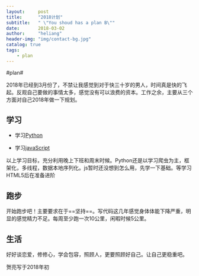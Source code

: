 ```yaml
---
layout:     post
title:      "2018计划"
subtitle:   " \"You shoud has a plan B\""
date:       2018-03-02 
author:     "heliang"
header-img: "img/contact-bg.jpg"
catalog: true
tags:
    - plan
---
```


\#plan\#

2018年已经到3月份了，不禁让我感觉到对于快三十岁的男人，时间真是快的飞起。反观自己要做的事情太多，感觉没有可以浪费的资本。工作之余，主要从三个方面对自己2018年做一下规划。


##  学习
- 学习[Python]('https://www.liaoxuefeng.com/wiki/001374738125095c955c1e6d8bb493182103fac9270762a000')

- 学习[javaScript]('https://www.liaoxuefeng.com/wiki/001434446689867b27157e896e74d51a89c25cc8b43bdb3000')

以上学习目标，充分利用晚上下班和周末时候。Python还是以学习爬虫为主，框架化，多线程，数据本地序列化。js暂时还没想到怎么用，先学一下基础。等学习HTML5后在准备进阶


##  跑步
开始跑步吧！主要要求在于==坚持==。写代码这几年感觉身体体能下降严重，明显的感觉精力不足。每周至少跑一次10公里，闲暇时候5公里。


##  生活
好好谈恋爱，修修心，学会包容，照顾人，更要照顾好自己。让自己更稳重吧。


贺亮写于2018年初









